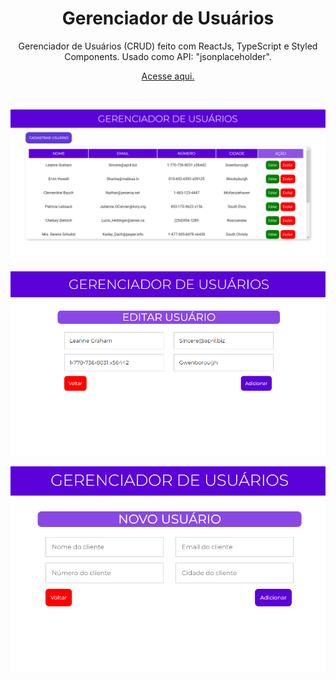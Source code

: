  <h1 align="center">Gerenciador de Usuários</h1>


 <p align="center">Gerenciador de Usuários (CRUD) feito com ReactJs, TypeScript e Styled Components. Usado como API: "jsonplaceholder".</p>
 
 <p align="center"><a href="https://gerenciador-usuarios.vercel.app" target="_blank">Acesse aqui.</a></p>

<br>

<p align="center"><img src="screenshots/screenshot_home.png" alt="screenshot-home"/></p>

<p align="center"><img src="screenshots/screenshot_edituser.png" alt="screenshot-edit-user"/></p>

<p align="center"><img src="screenshots/screenshot_createuser.png" alt="screenshot-create-user"/></p>
